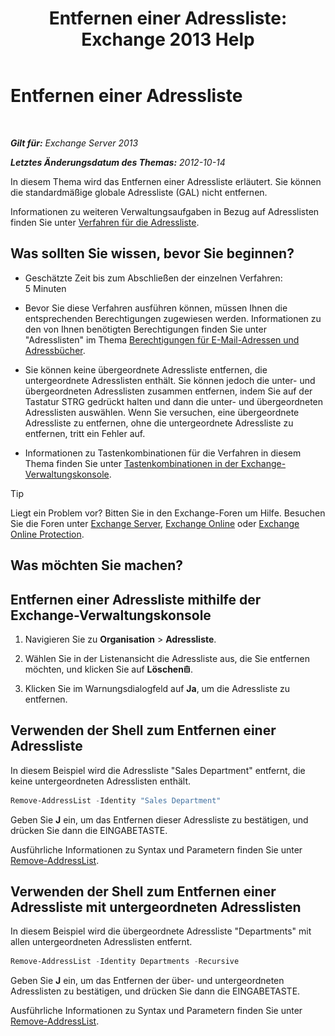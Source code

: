 ﻿---
title: 'Entfernen einer Adressliste: Exchange 2013 Help'
TOCTitle: Entfernen einer Adressliste
ms:assetid: 39a313f3-41d4-4c8f-af67-df2316f3687f
ms:mtpsurl: https://technet.microsoft.com/de-de/library/Aa997294(v=EXCHG.150)
ms:contentKeyID: 50475330
ms.date: 04/24/2018
mtps_version: v=EXCHG.150
ms.translationtype: HT
---

# Entfernen einer Adressliste

 

_**Gilt für:** Exchange Server 2013_

_**Letztes Änderungsdatum des Themas:** 2012-10-14_

In diesem Thema wird das Entfernen einer Adressliste erläutert. Sie können die standardmäßige globale Adressliste (GAL) nicht entfernen.

Informationen zu weiteren Verwaltungsaufgaben in Bezug auf Adresslisten finden Sie unter [Verfahren für die Adressliste](address-list-procedures-exchange-2013-help.md).

## Was sollten Sie wissen, bevor Sie beginnen?

  - Geschätzte Zeit bis zum Abschließen der einzelnen Verfahren: 5 Minuten

  - Bevor Sie diese Verfahren ausführen können, müssen Ihnen die entsprechenden Berechtigungen zugewiesen werden. Informationen zu den von Ihnen benötigten Berechtigungen finden Sie unter "Adresslisten" im Thema [Berechtigungen für E-Mail-Adressen und Adressbücher](email-address-and-address-book-permissions-exchange-2013-help.md).

  - Sie können keine übergeordnete Adressliste entfernen, die untergeordnete Adresslisten enthält. Sie können jedoch die unter- und übergeordneten Adresslisten zusammen entfernen, indem Sie auf der Tastatur STRG gedrückt halten und dann die unter- und übergeordneten Adresslisten auswählen. Wenn Sie versuchen, eine übergeordnete Adressliste zu entfernen, ohne die untergeordnete Adressliste zu entfernen, tritt ein Fehler auf.

  - Informationen zu Tastenkombinationen für die Verfahren in diesem Thema finden Sie unter [Tastenkombinationen in der Exchange-Verwaltungskonsole](keyboard-shortcuts-in-the-exchange-admin-center-exchange-online-protection-help.md).


> [!TIP]
> Liegt ein Problem vor? Bitten Sie in den Exchange-Foren um Hilfe. Besuchen Sie die Foren unter <A href="https://go.microsoft.com/fwlink/p/?linkid=60612">Exchange Server</A>, <A href="https://go.microsoft.com/fwlink/p/?linkid=267542">Exchange Online</A> oder <A href="https://go.microsoft.com/fwlink/p/?linkid=285351">Exchange Online Protection</A>.



## Was möchten Sie machen?

## Entfernen einer Adressliste mithilfe der Exchange-Verwaltungskonsole

1.  Navigieren Sie zu **Organisation** \> **Adressliste**.

2.  Wählen Sie in der Listenansicht die Adressliste aus, die Sie entfernen möchten, und klicken Sie auf **Löschen**![Löschen (Symbol)](images/JJ657511.14f639f6-61e8-4418-bbfb-0db14de9d2f5(EXCHG.150).gif "Löschen (Symbol)").

3.  Klicken Sie im Warnungsdialogfeld auf **Ja**, um die Adressliste zu entfernen.

## Verwenden der Shell zum Entfernen einer Adressliste

In diesem Beispiel wird die Adressliste "Sales Department" entfernt, die keine untergeordneten Adresslisten enthält.

```powershell
Remove-AddressList -Identity "Sales Department"
```

Geben Sie **J** ein, um das Entfernen dieser Adressliste zu bestätigen, und drücken Sie dann die EINGABETASTE.

Ausführliche Informationen zu Syntax und Parametern finden Sie unter [Remove-AddressList](https://technet.microsoft.com/de-de/library/bb124342\(v=exchg.150\)).

## Verwenden der Shell zum Entfernen einer Adressliste mit untergeordneten Adresslisten

In diesem Beispiel wird die übergeordnete Adressliste "Departments" mit allen untergeordneten Adresslisten entfernt.

```powershell
Remove-AddressList -Identity Departments -Recursive
```

Geben Sie **J** ein, um das Entfernen der über- und untergeordneten Adresslisten zu bestätigen, und drücken Sie dann die EINGABETASTE.

Ausführliche Informationen zu Syntax und Parametern finden Sie unter [Remove-AddressList](https://technet.microsoft.com/de-de/library/bb124342\(v=exchg.150\)).

